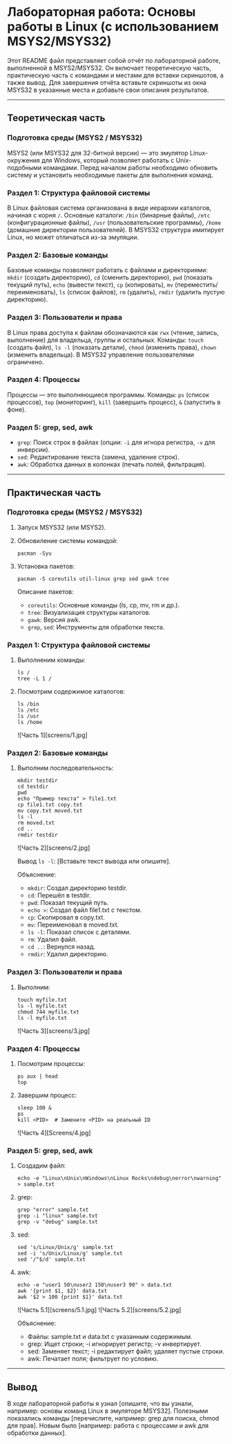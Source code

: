 # Лабораторная работа: Основы работы в Linux (с использованием MSYS2/MSYS32)

Этот README файл представляет собой отчёт по лабораторной работе, выполненной в MSYS2/MSYS32. Он включает теоретическую часть, практическую часть с командами и местами для вставки скриншотов, а также вывод. Для завершения отчёта вставьте скриншоты из окна MSYS32 в указанные места и добавьте свои описания результатов.

---

## Теоретическая часть

### Подготовка среды (MSYS2 / MSYS32)
MSYS2 (или MSYS32 для 32-битной версии) — это эмулятор Linux-окружения для Windows, который позволяет работать с Unix-подобными командами. Перед началом работы необходимо обновить систему и установить необходимые пакеты для выполнения команд.

### Раздел 1: Структура файловой системы
В Linux файловая система организована в виде иерархии каталогов, начиная с корня `/`. Основные каталоги: `/bin` (бинарные файлы), `/etc` (конфигурационные файлы), `/usr` (пользовательские программы), `/home` (домашние директории пользователей). В MSYS32 структура имитирует Linux, но может отличаться из-за эмуляции.

### Раздел 2: Базовые команды
Базовые команды позволяют работать с файлами и директориями: `mkdir` (создать директорию), `cd` (сменить директорию), `pwd` (показать текущий путь), `echo` (вывести текст), `cp` (копировать), `mv` (переместить/переименовать), `ls` (список файлов), `rm` (удалить), `rmdir` (удалить пустую директорию).

### Раздел 3: Пользователи и права
В Linux права доступа к файлам обозначаются как `rwx` (чтение, запись, выполнение) для владельца, группы и остальных. Команды: `touch` (создать файл), `ls -l` (показать детали), `chmod` (изменить права), `chown` (изменить владельца). В MSYS32 управление пользователями ограничено.

### Раздел 4: Процессы
Процессы — это выполняющиеся программы. Команды: `ps` (список процессов), `top` (мониторинг), `kill` (завершить процесс), `&` (запустить в фоне).

### Раздел 5: grep, sed, awk
- `grep`: Поиск строк в файлах (опции: `-i` для игнора регистра, `-v` для инверсии).
- `sed`: Редактирование текста (замена, удаление строк).
- `awk`: Обработка данных в колонках (печать полей, фильтрация).

---

## Практическая часть

### Подготовка среды (MSYS2 / MSYS32)
1. Запуск MSYS32 (или MSYS2).
2. Обновиление системы командой:
   ```
   pacman -Syu
   ```

3. Установка пакетов:
   ```
   pacman -S coreutils util-linux grep sed gawk tree
   ```

   Описание пакетов:
   - `coreutils`: Основные команды (ls, cp, mv, rm и др.).
   - `tree`: Визуализация структуры каталогов.
   - `gawk`: Версия awk.
   - `grep`, `sed`: Инструменты для обработки текста.

### Раздел 1: Структура файловой системы
1. Выполненим команды:
   ```
   ls /
   tree -L 1 /
   ```


2. Посмотрим содержимое каталогов:
   ```
   ls /bin
   ls /etc
   ls /usr
   ls /home
   ```

   ![Часть 1][screens/1.jpg]

### Раздел 2: Базовые команды
1. Выполним последовательность:
   ```
   mkdir testdir
   cd testdir
   pwd
   echo "Пример текста" > file1.txt
   cp file1.txt copy.txt
   mv copy.txt moved.txt
   ls -l
   rm moved.txt
   cd ..
   rmdir testdir
   ```

   ![Часть 2][screens/2.jpg]

   Вывод `ls -l`: [Вставьте текст вывода или опишите].

   Объяснение:
   - `mkdir`: Создал директорию testdir.
   - `cd`: Перешёл в testdir.
   - `pwd`: Показал текущий путь.
   - `echo >`: Создал файл file1.txt с текстом.
   - `cp`: Скопировал в copy.txt.
   - `mv`: Переименовал в moved.txt.
   - `ls -l`: Показал список с деталями.
   - `rm`: Удалил файл.
   - `cd ..`: Вернулся назад.
   - `rmdir`: Удалил директорию.

### Раздел 3: Пользователи и права
1. Выполним:
   ```
   touch myfile.txt
   ls -l myfile.txt
   chmod 744 myfile.txt
   ls -l myfile.txt
   ```

   ![Часть 3][screens/3.jpg]

### Раздел 4: Процессы
1. Посмотрим процессы:
   ```
   ps aux | head
   top
   ```

2. Завершим процесс:
   ```
   sleep 100 &
   ps
   kill <PID>  # Замените <PID> на реальный ID
   ```

   ![Часть 4][Screens/4.jpg]

### Раздел 5: grep, sed, awk
1. Создадим файл:
   ```
   echo -e "Linux\nUnix\nWindows\nLinux Rocks\ndebug\nerror\nwarning" > sample.txt
   ```

2. grep:
   ```
   grep "error" sample.txt
   grep -i "linux" sample.txt
   grep -v "debug" sample.txt
   ```

3. sed:
   ```
   sed 's/Linux/Unix/g' sample.txt
   sed -i 's/Unix/Linux/g' sample.txt
   sed '/^$/d' sample.txt
   ```

4. awk:
   ```
   echo -e "user1 50\nuser2 150\nuser3 90" > data.txt
   awk '{print $1, $2}' data.txt
   awk '$2 > 100 {print $1}' data.txt
   ```

   ![Часть 5.1][screens/5.1.jpg]
   ![Часть 5.2][screens/5.2.jpg]

   Объяснение:
   - Файлы: sample.txt и data.txt с указанным содержимым.
   - grep: Ищет строки; -i игнорирует регистр; -v инвертирует.
   - sed: Заменяет текст; -i редактирует файл; удаляет пустые строки.
   - awk: Печатает поля; фильтрует по условию.

---

## Вывод
В ходе лабораторной работы я узнал [опишите, что вы узнали, например: основы команд Linux в эмуляторе MSYS32]. Полезными показались команды [перечислите, например: grep для поиска, chmod для прав]. Новым было [например: работа с процессами и awk для обработки данных].
